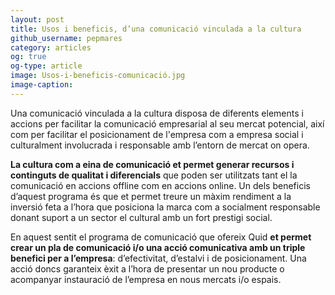 ```yaml
---
layout: post
title: Usos i beneficis, d’una comunicació vinculada a la cultura
github_username: pepmares
category: articles 
og: true
og-type: article
image: Usos-i-beneficis-comunicació.jpg 
image-caption: 
---
```


Una comunicació vinculada a la cultura disposa de diferents elements i accions per facilitar la comunicació empresarial al seu mercat potencial, així com per facilitar el posicionament de l'empresa com a empresa social i culturalment involucrada i responsable amb l’entorn de mercat on opera.

**La cultura com a eina de comunicació et permet generar recursos i continguts de qualitat i diferencials** que poden ser utilitzats tant el la comunicació en accions offline com en accions online. Un dels beneficis d’aquest programa és que  et permet treure un màxim rendiment a la inversió feta a l’hora que posiciona la marca com a socialment responsable donant suport a un sector el cultural amb un fort prestigi social. 

En aquest sentit el programa de comunicació que ofereix Quid **et permet crear un pla de comunicació i/o una acció comunicativa amb un triple benefici per a l’empresa**: d’efectivitat, d’estalvi i de posicionament. Una acció doncs garanteix èxit a l’hora de presentar un nou producte o acompanyar instauració de l’empresa en nous mercats i/o espais. 
